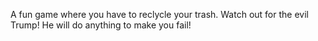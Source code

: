 A fun game where you have to reclycle your trash. Watch out for the evil Trump! He will do anything to make you fail!

